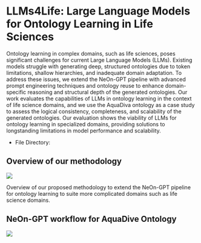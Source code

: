 # LLMs4Life: Large Language Models for Ontology Learning in Life Sciences
Ontology learning in complex domains, such as life sciences, poses significant challenges for current Large Language Models (LLMs). Existing models struggle with generating deep, structured ontologies due to token limitations, shallow hierarchies, and inadequate domain adaptation. To address these issues, we extend the NeOn-GPT pipeline with advanced prompt engineering techniques and ontology reuse to enhance domain-specific reasoning and structural depth of the generated ontologies. Our work evaluates the capabilities of LLMs in ontology learning in the context of life science domains, and we use the AquaDiva ontology as a case study to assess the logical consistency, completeness, and scalability of the generated ontologies. Our evaluation shows the viability of LLMs for ontology learning in specialized domains, providing solutions to longstanding limitations in model performance and scalability.

- File Directory:

## Overview of our methodology
  <img src="https://i.ibb.co/3MTrs6c/methodology-1.png" />

Overview of our proposed methodology to extend the NeOn-GPT pipeline for ontology learning to suite more complicated domains such as life science domains. 

## NeOn-GPT workflow for AquaDive Ontology

<a href="https://i.ibb.co/ZY4ZwmN/Neon-GPTNadeen-Fathallah-pptx-2.png" />
<img src="https://i.ibb.co/ZY4ZwmN/Neon-GPTNadeen-Fathallah-pptx-2.png" />

